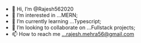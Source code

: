 - 👋 Hi, I’m @Rajesh562020
- 👀 I’m interested in ...MERN;
- 🌱 I’m currently learning ...Typescript;
- 💞️ I’m looking to collaborate on ...Fullstack projects;
- 📫 How to reach me ...rajesh.mehra56@gmail.com

<!---
Rajesh562020/Rajesh562020 is a ✨ special ✨ repository because its `README.md` (this file) appears on your GitHub profile.
You can click the Preview link to take a look at your changes.
--->
